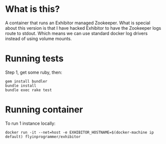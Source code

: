 # What is this?
A container that runs an Exhibitor managed Zookeeper. What is special about this
version is that I have hacked Exhibitor to have the Zookeeper logs route to stdout.
Which means we can use standard docker log drivers instead of using volume mounts.

# Running tests

Step 1, get some ruby, then:

    gem install bundler
    bundle install
    bundle exec rake test

# Running container

To run 1 instance locally:

    docker run -it --net=host -e EXHIBITOR_HOSTNAME=$(docker-machine ip default) flyinprogrammer/exhibitor

